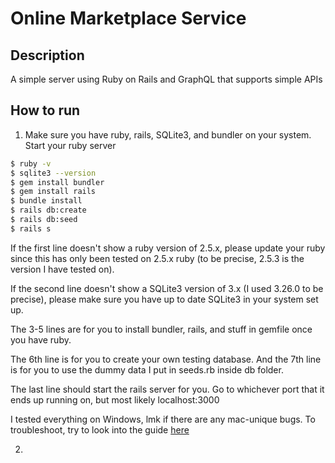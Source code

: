 # Online Marketplace Service

## Description
A simple server using Ruby on Rails and GraphQL that supports simple APIs

## How to run

1. Make sure you have ruby, rails, SQLite3, and bundler on your system. Start your ruby server

```bash
$ ruby -v
$ sqlite3 --version
$ gem install bundler
$ gem install rails
$ bundle install
$ rails db:create
$ rails db:seed
$ rails s
```

If the first line doesn't show a ruby version of 2.5.x, please update your ruby since this has only been tested on 2.5.x ruby (to be precise,  2.5.3 is the version I have tested on).

If the second line doesn't show a SQLite3 version of 3.x (I used 3.26.0 to be precise), please make sure you have up to date SQLite3 in your system set up.

The 3-5 lines are for you to install bundler, rails, and stuff in gemfile once you have ruby.

The 6th line is for you to create your own testing database. And the 7th line is for you to use the dummy data I put in seeds.rb inside db folder.

The last line should start the rails server for you. Go to whichever port that it ends up running on, but most likely localhost:3000

I tested everything on Windows, lmk if there are any mac-unique bugs. To troubleshoot, try to look into the guide [here](https://www.howtographql.com/graphql-ruby/1-getting-started/)

2.
